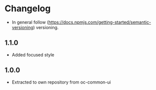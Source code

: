 # Changelog

* In general follow (https://docs.npmjs.com/getting-started/semantic-versioning) versioning.

## 1.1.0
* Added focused style

## 1.0.0
* Extracted to own repository from oc-common-ui
